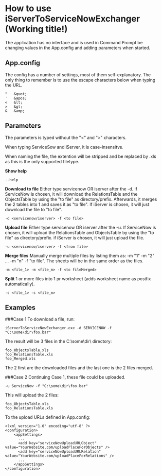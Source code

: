 How to use iServerToServiceNowExchanger (Working title!)
========================================================

The application has no interface and is used in Command Prompt be changing values in the App.config and adding parameters when started.

App.config
----------
The config has a number of settings, most of them self-explanatory.
The only thing to remember is to use the escape characters below when typing the URL.

	"   &quot;
	'   &apos;
	<   &lt;
	>   &gt;
	&   &amp;


Parameters
----------
The parameters is typed without the "<" and ">" characters.

When typing ServiceSow and iServer, it is case-insensitve.

When naming the file, the extention will be stripped and be replaced by .xls as this is the only supported filetype.

__Show help__

	--help

__Download to file__ Either type servicenow OR iserver after the -d.
If ServiceNow is chosen, it will download the RelationsTable and the ObjectsTable by using the "to file" as directory/prefix. Afterwards, it merges the 2 tables into 1 and saves it as "to file".
If iServer is chosen, it will just download the file to "to file".

	-d <servicenow/iserver> -f <to file>

__Upload file__ Either type servicenow OR iserver after the -u.
If ServiceNow is chosen, it will upload the RelationsTable and ObjectsTable by using the "to file" as directory/prefix.
if iServer is chosen, it will just upload the file.

	-u <servicenow/iserver> -f <from file>

__Merge files__ Manually merge multiple files by listing them as: -m "1" -m "2" ... -m "n" -f "to file". The sheets will be in the same order as the files.

	-m <file_1> -m <file_n> -f <to fileMerged>

__Split__ 1 or more files into 1 pr worksheet (adds worksheet name as postfix automatically).

	-s <file_1> -s <file_n>


Examples
--------

###Case 1
To download a file, run:

	iServerToServiceNowExchanger.exe -d SERVICENOW -f "C:\some\dir\foo.bar"

The result will be 3 files in the C:\some\dir\ directory:

	foo_ObjectsTable.xls
	foo_RelationsTable.xls
	foo_Merged.xls

The 2 first are the downloaded files and the last one is the 2 files merged.

###Case 2
Continuing Case 1, these file could be uploaded.

	-u ServiceNow -f "C:\some\dir\foo.bar"

This will upload the 2 files:

	foo_ObjectsTable.xls
	foo_RelationsTable.xls

To the upload URLs defined in App.config:

	<?xml version="1.0" encoding="utf-8" ?>
	<configuration>
	    <appSettings> 
	      ...
	      <add key="serviceNowUploadURLObject" value="YourWebsite.com/uploadPlaceForObjects" />
	      <add key="serviceNowUploadURLRelation" value="YourWebsite.com/uploadPlaceForRelations" />
	      ...
	    </appSettings>
	</configuration>